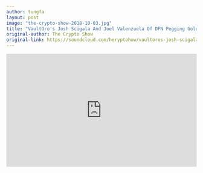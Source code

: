 ```yaml
---
author: tungfa
layout: post
image: "the-crypto-show-2018-10-03.jpg"
title: "VaultOro's Josh Scigala And Joel Valenzuela Of DFN Pegging Gold And Merchant Adoption by The Crypto Show"
original-author: The Crypto Show
original-link: https://soundcloud.com/heryptohow/vaultoros-josh-scigala-and-joel-valenzuela-of-dfn-pegging-gold-and-merchant-adoption
---
```


<iframe width="100%" height="300" scrolling="no" frameborder="no" allow="autoplay" src="https://w.soundcloud.com/player/?url=https%3A//api.soundcloud.com/tracks/507492936&color=%23ff5500&auto_play=false&hide_related=false&show_comments=true&show_user=true&show_reposts=false&show_teaser=true&visual=true"></iframe>
